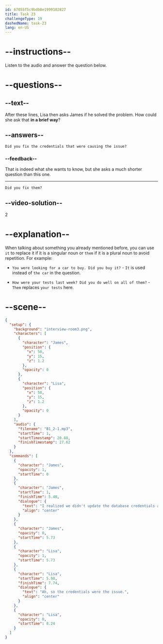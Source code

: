 ```yaml
---
id: 67055f5c9bdb8e1999102827
title: Task 23
challengeType: 19
dashedName: task-23
lang: en-US
---
```


<!-- (Audio) James: I realized we didn't update the database credentials after the last security patch. Lisa: Ah, so the credentials were the issue. -->

<!-- SPEAKING -->

# --instructions--

Listen to the audio and answer the question below.

# --questions--

## --text--

After these lines, Lisa then asks James if he solved the problem. How could she ask that **in a brief way**?

## --answers--

`Did you fix the credentials that were causing the issue?`

### --feedback--

That is indeed what she wants to know, but she asks a much shorter question than this one.

---

`Did you fix them?`

## --video-solution--

2

# --explanation--

When talking about something you already mentioned before, you can use `it` to replace it if it is a singular noun or `them` if it is a plural noun to avoid repetition. For example:

- `You were looking for a car to buy. Did you buy it?` - `It` is used instead of `the car` in the question.

- `How were your tests last week? Did you do well on all of them?` - `Them` replaces `your tests` here.

# --scene--

```json
{
  "setup": {
    "background": "interview-room3.png",
    "characters": [
      {
        "character": "James",
        "position": {
          "x": 50,
          "y": 15,
          "z": 1.2
        },
        "opacity": 0
      },
      {
        "character": "Lisa",
        "position": {
          "x": 50,
          "y": 15,
          "z": 1.2
        },
        "opacity": 0
      }
    ],
    "audio": {
      "filename": "B1_2-1.mp3",
      "startTime": 1,
      "startTimestamp": 20.88,
      "finishTimestamp": 27.62
    }
  },
  "commands": [
    {
      "character": "James",
      "opacity": 1,
      "startTime": 0
    },
    {
      "character": "James",
      "startTime": 1,
      "finishTime": 5.48,
      "dialogue": {
        "text": "I realized we didn't update the database credentials after the last security patch.",
        "align": "center"
      }
    },
    {
      "character": "James",
      "opacity": 0,
      "startTime": 5.73
    },
    {
      "character": "Lisa",
      "opacity": 1,
      "startTime": 5.73
    },
    {
      "character": "Lisa",
      "startTime": 5.98,
      "finishTime": 7.74,
      "dialogue": {
        "text": "Ah, so the credentials were the issue.",
        "align": "center"
      }
    },
    {
      "character": "Lisa",
      "opacity": 0,
      "startTime": 8.24
    }
  ]
}
```
